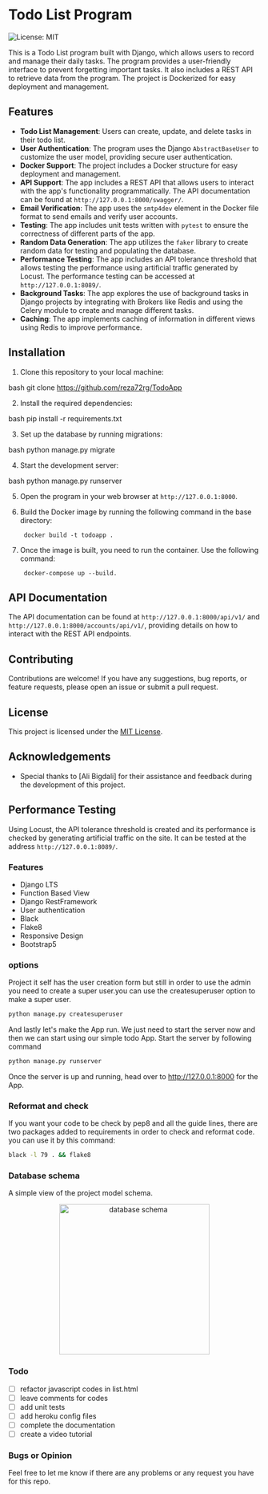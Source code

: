 # Todo List Program

![License: MIT](https://img.shields.io/badge/License-MIT-yellow.svg)

This is a Todo List program built with Django, which allows users to record and manage their daily tasks. The program provides a user-friendly interface to prevent forgetting important tasks. It also includes a REST API to retrieve data from the program. The project is Dockerized for easy deployment and management.

## Features

- **Todo List Management**: Users can create, update, and delete tasks in their todo list.
- **User Authentication**: The program uses the Django `AbstractBaseUser` to customize the user model, providing secure user authentication.
- **Docker Support**: The project includes a Docker structure for easy deployment and management.
- **API Support**: The app includes a REST API that allows users to interact with the app's functionality programmatically. The API documentation can be found at `http://127.0.0.1:8000/swagger/`.
- **Email Verification**: The app uses the `smtp4dev` element in the Docker file format to send emails and verify user accounts.
- **Testing**: The app includes unit tests written with `pytest` to ensure the correctness of different parts of the app.
- **Random Data Generation**: The app utilizes the `faker` library to create random data for testing and populating the database.
- **Performance Testing**: The app includes an API tolerance threshold that allows testing the performance using artificial traffic generated by Locust. The performance testing can be accessed at `http://127.0.0.1:8089/`.
- **Background Tasks**: The app explores the use of background tasks in Django projects by integrating with Brokers like Redis and using the Celery module to create and manage different tasks.
- **Caching**: The app implements caching of information in different views using Redis to improve performance.

## Installation

1. Clone this repository to your local machine:

   
bash
   git clone https://github.com/reza72rg/TodoApp
   
2. Install the required dependencies:

   
bash
   pip install -r requirements.txt
   
3. Set up the database by running migrations:

   
bash
   python manage.py migrate
   
4. Start the development server:

   
bash
   python manage.py runserver
   
5. Open the program in your web browser at `http://127.0.0.1:8000`.

6. Build the Docker image by running the following command in the base directory:
        
        docker build -t todoapp .
        
7. Once the image is built, you need to run the container. Use the following command:
    
        docker-compose up --build.

## API Documentation

The API documentation can be found at `http://127.0.0.1:8000/api/v1/` and `http://127.0.0.1:8000/accounts/api/v1/`, providing details on how to interact with the REST API endpoints.

## Contributing

Contributions are welcome! If you have any suggestions, bug reports, or feature requests, please open an issue or submit a pull request.

## License

This project is licensed under the [MIT License](LICENSE).

## Acknowledgements

- Special thanks to [Ali Bigdali] for their assistance and feedback during the development of this project.

## Performance Testing

Using Locust, the API tolerance threshold is created and its performance is checked by generating artificial traffic on the site. It can be tested at the address `http://127.0.0.1:8089/`.

### Features
- Django LTS
- Function Based View
- Django RestFramework
- User authentication
- Black
- Flake8
- Responsive Design
- Bootstrap5


### options
Project it self has the user creation form but still in order to use the admin you need to create a super user.you can use the createsuperuser option to make a super user.
```bash
python manage.py createsuperuser
```

And lastly let's make the App run. We just need to start the server now and then we can start using our simple todo App. Start the server by following command

```bash
python manage.py runserver
```

Once the server is up and running, head over to http://127.0.0.1:8000 for the App.

### Reformat and check
If you want your code to be check by pep8 and all the guide lines, there are two packages added to requirements in order to check and reformat code.
you can use it by this command:
```bash
black -l 79 . && flake8
```
### Database schema
A simple view of the project model schema.
<p align="center">
<img src="https://user-images.githubusercontent.com/29748439/134964183-595bd7cf-df01-4089-8d22-bfb765d62c18.png" alt="database schema" width="300"/>
</p>

### Todo
- [ ] refactor javascript codes in list.html
- [ ] leave comments for codes
- [ ] add unit tests
- [ ] add heroku config files
- [ ] complete the documentation
- [ ] create a video tutorial

### Bugs or Opinion
Feel free to let me know if there are any problems or any request you have for this repo.
